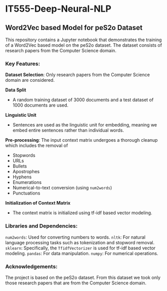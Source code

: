 # IT555-Deep-Neural-NLP
## Word2Vec based Model for peS2o Dataset
This repository contains a Jupyter notebook that demonstrates the training of a Word2Vec based model on the peS2o dataset. The dataset consists of research papers from the Computer Science domain.
### Key Features:

**Dataset Selection**: Only research papers from the Computer Science domain are considered. 

**Data Split**
- A random training dataset of 3000 documents and a test dataset of 1000 documents are used.

**Linguistic Unit**
- Sentences are used as the linguistic unit for embedding, meaning we embed entire sentences rather than individual words.

**Pre-processing**: The input context matrix undergoes a thorough cleanup which includes the removal of  
- Stopwords
- URLs
- Bullets
- Apostrophes
- Hyphens
- Enumerations
- Numerical-to-text conversion (using `num2words`)
- Punctuations
  
**Initialization of Context Matrix**
- The context matrix is initialized using tf-idf based vector modeling.
### Libraries and Dependencies:
`num2words`: Used for converting numbers to words. 
`nltk`: For natural language processing tasks such as tokenization and stopword removal.
`sklearn`: Specifically, the `TfidfVectorizer` is used for tf-idf based vector modeling.
`pandas`: For data manipulation.
`numpy`: For numerical operations.

### Acknowledgements:
The project is based on the peS2o dataset. From this dataset we took only those research papers that are from the Computer Science domain.
